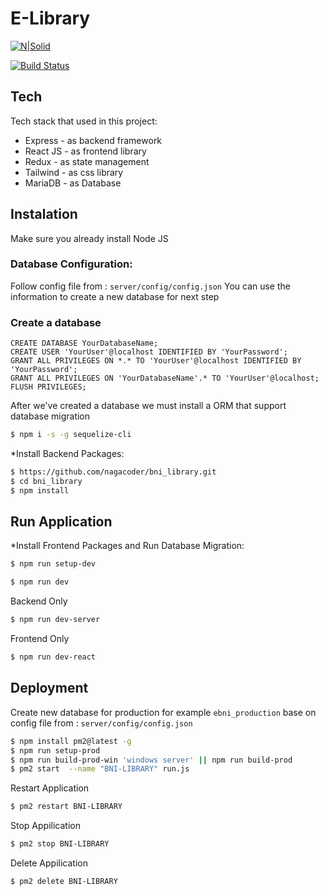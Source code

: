# E-Library

[![N|Solid](https://cldup.com/dTxpPi9lDf.thumb.png)](https://nodesource.com/products/nsolid)

[![Build Status](https://travis-ci.org/joemccann/dillinger.svg?branch=master)](https://travis-ci.org/joemccann/dillinger)

## Tech

Tech stack that used in this project:

- Express - as backend framework
- React JS - as frontend library
- Redux - as state management
- Tailwind - as css library
- MariaDB - as Database

## Instalation

Make sure you already install Node JS

### Database Configuration:

Follow config file from :
`server/config/config.json`
You can use the information to create a new database for next step

### Create a database

```
CREATE DATABASE YourDatabaseName;
CREATE USER 'YourUser'@localhost IDENTIFIED BY 'YourPassword';
GRANT ALL PRIVILEGES ON *.* TO 'YourUser'@localhost IDENTIFIED BY 'YourPassword';
GRANT ALL PRIVILEGES ON 'YourDatabaseName'.* TO 'YourUser'@localhost;
FLUSH PRIVILEGES;
```

After we've created a database we must install a ORM that support database migration

```sh
$ npm i -s -g sequelize-cli
```

\*Install Backend Packages:

```sh
$ https://github.com/nagacoder/bni_library.git
$ cd bni_library
$ npm install
```

## Run Application

\*Install Frontend Packages and Run Database Migration:

```sh
$ npm run setup-dev
```

```sh
$ npm run dev
```

Backend Only

```sh
$ npm run dev-server
```

Frontend Only

```sh
$ npm run dev-react
```

## Deployment

Create new database for production for example `ebni_production` base on config file from :
`server/config/config.json`

```sh
$ npm install pm2@latest -g
$ npm run setup-prod
$ npm run build-prod-win 'windows server' || npm run build-prod
$ pm2 start  --name "BNI-LIBRARY" run.js
```

Restart Application

```sh
$ pm2 restart BNI-LIBRARY
```

Stop Appilication

```sh
$ pm2 stop BNI-LIBRARY
```

Delete Appilication

```sh
$ pm2 delete BNI-LIBRARY
```
